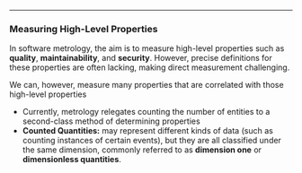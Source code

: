 - - -
### Measuring High-Level Properties
In software metrology, the aim is to measure high-level properties such as **quality**, **maintainability**, and **security**. However, precise definitions for these properties are often lacking, making direct measurement challenging.

We can, however, measure many properties that are correlated with those high-level properties
- Currently, metrology relegates counting the number of entities to a second-class method of determining properties
- **Counted Quantities:** may represent different kinds of data (such as counting instances of certain events), but they are all classified under the same dimension, commonly referred to as **dimension one** or **dimensionless quantities**.